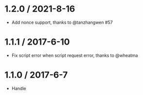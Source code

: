 1.2.0 / 2021-8-16
==================
* Add nonce support, thanks to @tanzhangwen #57

1.1.1 / 2017-6-10
==================
* Fix script error when script request error, thanks to @wheatma

1.1.0 / 2017-6-7
==================
* Handle <script> error event, thanks to @michaelvial

1.0.7 / 2017-5-25
==================
* support custom charset on script
* fix docs: properly document how to use jsonCallback and jsonpCallbackFunction options

1.0.6 / 2017-2-3
==================
* update typescript config

1.0.5 / 2016-12-29
==================
* update typescript support

1.0.4 / 2016-12-23
==================
* add typescript support

1.0.3 / 2016-12-04
==================
* add examples index-ie8.html
* remove `es6-promise` dependent

1.0.2 / 2016-09-26
==================
* Use original url when Request error

1.0.1 / 2016-08-14
==================
* Format code
* Update Readme

1.0.0 / 2015-11-19
==================
* Remove Bower support
* Add jsonpCallback and jsonpCallbackFunction as options

0.9.2 / 2015-08-11
==================
* Remove global export of fetchJsonp

0.9.1 / 2015-08-11
==================
* Update removeScript fix legacy IE
